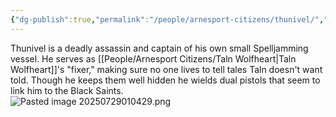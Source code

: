 ```yaml
---
{"dg-publish":true,"permalink":"/people/arnesport-citizens/thunivel/","tags":["Character","Adversary"]}
---
```


Thunivel is a deadly assassin and captain of his own small Spelljamming vessel.  He serves as [[People/Arnesport Citizens/Taln Wolfheart\|Taln Wolfheart]]'s "fixer," making sure no one lives to tell tales Taln doesn't want told.  Though he keeps them well hidden he wields dual pistols that seem to link him to the Black Saints.  
![Pasted image 20250729010429.png](/img/user/Z_Attachments/Pasted%20image%2020250729010429.png)